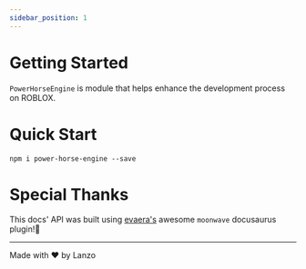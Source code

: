 ```yaml
---
sidebar_position: 1
---
```


# Getting Started

`PowerHorseEngine` is module that helps enhance the development process on ROBLOX.

# Quick Start

`npm i power-horse-engine --save`

# Special Thanks

This docs' API was built using [evaera's](https://github.io/evaera) awesome `moonwave` docusaurus plugin!🎉

---

Made with ❤️ by Lanzo
